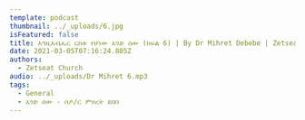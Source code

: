 ```yaml
---
template: podcast
thumbnail: ../_uploads/6.jpg
isFeatured: false
title: እግዚአብሔር ርስቱ የሆነው አንድ ሰው (ክፍል 6) | By Dr Mihret Debebe | Zetseat Church
date: 2021-03-05T07:16:24.805Z
authors:
  - Zetseat Church
audio: ../_uploads/Dr Mihret 6.mp3
tags:
  - General
  - አንድ ሰው - በዶ/ር ምሀረት ደበበ
---
```

